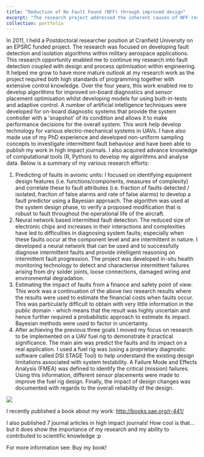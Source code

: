```yaml
---
title: "Reduction of No Fault Found (NFF) through improved design"
excerpt: "The research project addressed the inherent causes of NFF resulting from inadequacies in electronic equipment design. For example the design of a Built-In-Test-Equipment (BITE) which relies upon an in-depth knowledge of all system interactions. There also is the inevitable case where failure mechanisms only manifest themselves during a limited envelope of operation. These scenarios may not be recognised during design due to limits on system understanding resulting in the selection of inappropriate detection and confirmation strategies leading to a NFF susceptible design. Other areas which are of importance include inappropriate designed limit, software coding errors, inadequate procedures and when the process depends on human judgement for design and validation activities.<br/><img src='/images/500x300.png'>"
collection: portfolio
---
```


In 2011, I held a Postdoctoral researcher position at Cranfield University on an EPSRC funded project. The research was focused on developing fault detection and isolation algorithms within military aerospace applications. This research opportunity enabled me to continue my research into fault detection coupled with design and process optimisation within engineering. It helped me grow to have more mature outlook at my research work as the project required both high standards of programming together with extensive control knowledge. Over the four years, this work enabled me to develop algorithms for improved on-board diagnostics and sensor placement optimisation whilst developing models for using built-in-tests and adaptive control. A number of artificial intelligence techniques were developed for on-board diagnostic systems that provide the system controller with a 'snapshot' of its condition and allows it to make performance decisions for the overall system. This work help develop technology for various electro-mechanical systems in UAVs. I have also made use of my PhD experience and developed non-uniform sampling concepts to investigate intermittent fault behaviour and have been able to publish my work in high impact journals. I also acquired advance knowledge of computational tools (R, Python) to develop my algorithms and analyse data. Below is a summary of my various research efforts:

1)	Predicting of faults in avionic units: I focused on identifying equipment design features (i.e. functions/components, measures of complexity) and correlate these to fault attributes (i.e. fraction of faults detected / isolated, fraction of false alarms and rate of false alarms) to develop a fault predictor using a Bayesian approach. The algorithm was used at the system design phase, to verify a proposed modification that is robust to fault throughout the operational life of the aircraft.
2)	Neural network based intermitted fault detection: The reduced size of electronic chips and increases in their interactions and complexities have led to difficulties in diagnosing system faults; especially when these faults occur at the component level and are intermittent in nature. I developed a neural network that can be used and to successfully diagnose intermittent faults and provide intelligent reasoning on intermittent fault progression. The project was developed in-situ health monitoring technology to detect and characterise intermittent failures arising from dry solder joints, loose connections, damaged wiring and environmental degradation.
3)	Estimating the impact of faults from a finance and safety point of view: This work was a continuation of the above two research results where the results were used to estimate the financial costs when faults occur. This was particularly difficult to obtain with very little information in the public domain - which means that the result was highly uncertain and hence further required a probabilistic approach to estimate its impact. Bayesian methods were used to factor in uncertainty.
4)	After achieving the previous three goals I moved my focus on research to be implemented on a UAV fuel rig to demonstrate it practical significance. The main aim was predict the faults and its impact on a real application. I used a fuel rig was (using a proprietary diagnostic software called DSI STAGE Tool) to help understand the existing design limitations associated with system testability. A Failure Mode and Effects Analysis (FMEA) was defined to identify the critical (mission) failures. Using this information, different sensor placements were made to improve the fuel rig design. Finally, the impact of design changes was documented with regards to the overall reliability of the design.

![](https://github.com/drsamirkhan/tkhan.github.io/blob/master/files/Fig1_nff.png?raw=true)

I recently published a book about my work: http://books.sae.org/r-441/

I also published 7 journal articles in high impact journals! How cool is that... but it does show the importance of my research and my ability to contributed to scientific knowledge :p

For more information see:
Buy my book!
